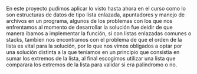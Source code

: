 En este proyecto pudimos aplicar lo visto hasta ahora en el curso como lo son estructuras de datos de tipo lista enlazada, apuntadores y manejo de archivos en un programa, algunos de los problemas con los que nos enfrentamos al momento de desarrollar la solución fue deidir de que manera ibamos a implementar la función, si con listas enlazadas comunes o stacks, tambien nos encontramos con el problema de que el orden de la lista es vital para la solución, por lo que nos vimos obligados a optar por una solución distinta a la que teniamos en un principio que consistia en sumar los extremos de la lista, al final escogimos utilizar una lista que comparara los extremos de la lista para validar si era palindromo o no. 